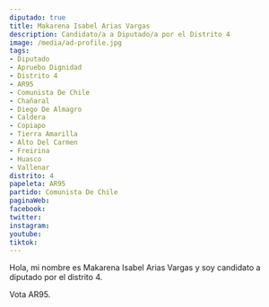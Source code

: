 ```yaml
---
diputado: true
title: Makarena Isabel Arias Vargas
description: Candidato/a a Diputado/a por el Distrito 4
image: /media/ad-profile.jpg
tags:
- Diputado
- Apruebo Dignidad
- Distrito 4
- AR95
- Comunista De Chile
- Chañaral
- Diego De Almagro
- Caldera
- Copiapo
- Tierra Amarilla
- Alto Del Carmen
- Freirina
- Huasco
- Vallenar
distrito: 4
papeleta: AR95
partido: Comunista De Chile
paginaWeb:
facebook:
twitter:
instagram:
youtube:
tiktok:
---
```

Hola, mi nombre es Makarena Isabel Arias Vargas y soy candidato a diputado por el distrito 4.

Vota AR95.
